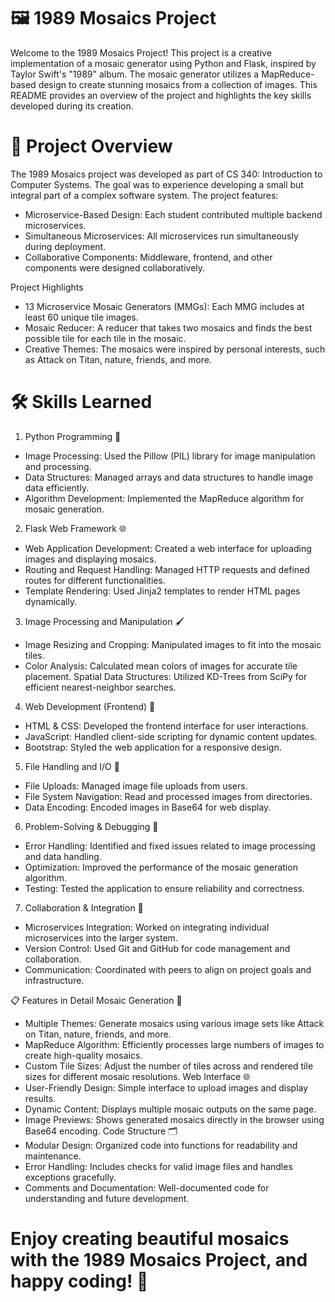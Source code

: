 # 🖼️ 1989 Mosaics Project

Welcome to the 1989 Mosaics Project! This project is a creative implementation of a mosaic generator using Python and Flask, inspired by Taylor Swift's "1989" album. The mosaic generator utilizes a MapReduce-based design to create stunning mosaics from a collection of images. This README provides an overview of the project and highlights the key skills developed during its creation.

# 🎯 Project Overview

The 1989 Mosaics project was developed as part of CS 340: Introduction to Computer Systems. The goal was to experience developing a small but integral part of a complex software system. The project features:
- Microservice-Based Design: Each student contributed multiple backend microservices.
- Simultaneous Microservices: All microservices run simultaneously during deployment.
- Collaborative Components: Middleware, frontend, and other components were designed collaboratively.

Project Highlights
- 13 Microservice Mosaic Generators (MMGs): Each MMG includes at least 60 unique tile images.
- Mosaic Reducer: A reducer that takes two mosaics and finds the best possible tile for each tile in the mosaic.
- Creative Themes: The mosaics were inspired by personal interests, such as Attack on Titan, nature, friends, and more.

# 🛠️ Skills Learned
1. Python Programming 🐍
- Image Processing: Used the Pillow (PIL) library for image manipulation and processing.
- Data Structures: Managed arrays and data structures to handle image data efficiently.
- Algorithm Development: Implemented the MapReduce algorithm for mosaic generation.
2. Flask Web Framework 🌐
- Web Application Development: Created a web interface for uploading images and displaying mosaics.
- Routing and Request Handling: Managed HTTP requests and defined routes for different functionalities.
- Template Rendering: Used Jinja2 templates to render HTML pages dynamically.
3. Image Processing and Manipulation 🖌️
- Image Resizing and Cropping: Manipulated images to fit into the mosaic tiles.
- Color Analysis: Calculated mean colors of images for accurate tile placement.
Spatial Data Structures: Utilized KD-Trees from SciPy for efficient nearest-neighbor searches.
4. Web Development (Frontend) 🎨
- HTML & CSS: Developed the frontend interface for user interactions.
- JavaScript: Handled client-side scripting for dynamic content updates.
- Bootstrap: Styled the web application for a responsive design.
5. File Handling and I/O 📁
- File Uploads: Managed image file uploads from users.
- File System Navigation: Read and processed images from directories.
- Data Encoding: Encoded images in Base64 for web display.
6. Problem-Solving & Debugging 🐞
- Error Handling: Identified and fixed issues related to image processing and data handling.
- Optimization: Improved the performance of the mosaic generation algorithm.
- Testing: Tested the application to ensure reliability and correctness.
7. Collaboration & Integration 🤝
- Microservices Integration: Worked on integrating individual microservices into the larger system.
- Version Control: Used Git and GitHub for code management and collaboration.
- Communication: Coordinated with peers to align on project goals and infrastructure.

📋 Features in Detail
Mosaic Generation 🧩
- Multiple Themes: Generate mosaics using various image sets like Attack on Titan, nature, friends, and more.
- MapReduce Algorithm: Efficiently processes large numbers of images to create high-quality mosaics.
- Custom Tile Sizes: Adjust the number of tiles across and rendered tile sizes for different mosaic resolutions.
Web Interface 🌐
- User-Friendly Design: Simple interface to upload images and display results.
- Dynamic Content: Displays multiple mosaic outputs on the same page.
- Image Previews: Shows generated mosaics directly in the browser using Base64 encoding.
Code Structure 🗂️
- Modular Design: Organized code into functions for readability and maintenance.
- Error Handling: Includes checks for valid image files and handles exceptions gracefully.
- Comments and Documentation: Well-documented code for understanding and future development.

# Enjoy creating beautiful mosaics with the 1989 Mosaics Project, and happy coding! 🎉